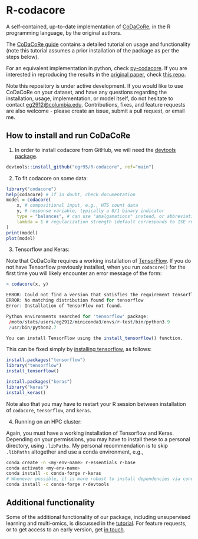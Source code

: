 # R-codacore

A self-contained, up-to-date implementation of [CoDaCoRe](https://www.biorxiv.org/content/10.1101/2021.02.11.430695v1), in the R programming language, by the original authors.

The [CoDaCoRe guide](https://egr95.github.io/R-codacore/crohn.html) contains a detailed tutorial on usage and functionality (note this tutorial assumes a prior installation of the package as per the steps below).

For an equivalent implementation in python, check [py-codacore](https://github.com/egr95/py-codacore). If you are interested in reproducing the results in the [original paper](https://www.biorxiv.org/content/10.1101/2021.02.11.430695v1), check [this repo](https://github.com/cunningham-lab/codacore).

Note this repository is under active development. If you would like to use CoDaCoRe on your dataset, and have any questions regarding the installation, usage, implementation, or model itself, do not hesitate to contact <eg2912@columbia.edu>.
Contributions, fixes, and feature requests are also welcome - please create an issue, submit a pull request, or email me.

## How to install and run CoDaCoRe

1. In order to install codacore from GitHub, we will need the [devtools package](https://www.r-project.org/nosvn/pandoc/devtools.html).

```r
devtools::install_github("egr95/R-codacore", ref="main")
```

2. To fit codacore on some data:
```r
library("codacore")
help(codacore) # if in doubt, check documentation
model = codacore(
    x, # compositional input, e.g., HTS count data 
    y, # response variable, typically a 0/1 binary indicator 
    type = "balances", # can use "amalgamations" instead, or abbreviations "B" and "A"
    lambda = 1 # regularization strength (default corresponds to 1SE rule) 
)
print(model)
plot(model)
```

3. Tensorflow and Keras:

Note that CoDaCoRe requires a working installation of [TensorFlow](https://tensorflow.rstudio.com/).
If you do not have Tensorflow previously installed, when you run ```codacore()``` for the first time you will likely encounter an error message of the form:
```r
> codacore(x, y)

ERROR: Could not find a version that satisfies the requirement tensorflow
ERROR: No matching distribution found for tensorflow
Error: Installation of TensorFlow not found.

Python environments searched for 'tensorflow' package:
 /moto/stats/users/eg2912/miniconda3/envs/r-test/bin/python3.9
 /usr/bin/python2.7

You can install TensorFlow using the install_tensorflow() function.
```

This can be fixed simply by [installing tensorflow](https://tensorflow.rstudio.com/installation/), as follows:
```r
install.packages("tensorflow")
library("tensorflow")
install_tensorflow()

install.packages("keras")
library("keras")
install_keras()
```

Note also that you may have to restart your R session between installation of ```codacore```, ```tensorflow```, and ```keras```.

4. Running on an HPC cluster:

Again, you must have a working installation of Tensorflow and Keras.
Depending on your permissions, you may have to install these to a personal directory, using ```.libPaths```.
My personal recommendation is to skip ```.libPaths``` altogether and use a conda environment, e.g.,
```sh
conda create -n <my-env-name> r-essentials r-base
conda activate <my-env-name>
conda install -c conda-forge r-keras
# Whenever possible, it is more robust to install dependencies via conda than install.packages
conda install -c conda-forge r-devtools 
```

## Additional functionality

Some of the additional functionality of our package, including unsupervised learning and multi-omics, is discussed in the [tutorial](https://egr95.github.io/R-codacore/crohn.html). For feature requests, or to get access to an early version, get [in touch](mailto:eg2912@columbia.edu).

